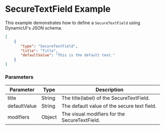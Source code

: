 # SecureTextField Example

This example demonstrates how to define a `SecureTextField` using DynamicUI's JSON schema.  

```json
[
    {
       "type": "SecureTextField",
       "title": "Title",
       "defaultValue": "This is the default text."
    }
]
```

### Parameters

| Parameter    | Type        | Description                                   |
| ------------ | ----------- | --------------------------------------------- |
| title        | String      | The title(label) of the SecureTextField.      |
| defaultValue | String      | The default value of the secure text field.   |
| modifiers    | Object      | The visual modifiers for the SecureTextField. |
